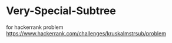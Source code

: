 # Very-Special-Subtree
for hackerrank problem https://www.hackerrank.com/challenges/kruskalmstrsub/problem
